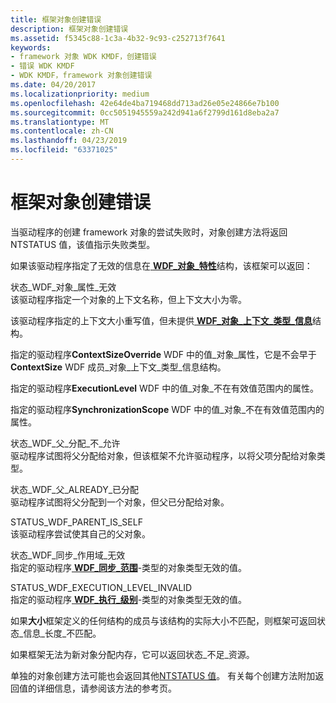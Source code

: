 ```yaml
---
title: 框架对象创建错误
description: 框架对象创建错误
ms.assetid: f5345c88-1c3a-4b32-9c93-c252713f7641
keywords:
- framework 对象 WDK KMDF，创建错误
- 错误 WDK KMDF
- WDK KMDF，framework 对象创建错误
ms.date: 04/20/2017
ms.localizationpriority: medium
ms.openlocfilehash: 42e64de4ba719468dd713ad26e05e24866e7b100
ms.sourcegitcommit: 0cc5051945559a242d941a6f2799d161d8eba2a7
ms.translationtype: MT
ms.contentlocale: zh-CN
ms.lasthandoff: 04/23/2019
ms.locfileid: "63371025"
---
```

# <a name="framework-object-creation-errors"></a>框架对象创建错误


当驱动程序的创建 framework 对象的尝试失败时，对象创建方法将返回 NTSTATUS 值，该值指示失败类型。

如果该驱动程序指定了无效的信息在[ **WDF\_对象\_特性**](https://msdn.microsoft.com/library/windows/hardware/ff552400)结构，该框架可以返回：

<a href="" id="status-wdf-object-attributes-invalid"></a>状态\_WDF\_对象\_属性\_无效  
该驱动程序指定一个对象的上下文名称，但上下文大小为零。

该驱动程序指定的上下文大小重写值，但未提供[ **WDF\_对象\_上下文\_类型\_信息**](https://msdn.microsoft.com/library/windows/hardware/ff552407)结构。

指定的驱动程序**ContextSizeOverride** WDF 中的值\_对象\_属性，它是不会早于**ContextSize** WDF 成员\_对象\_上下文\_类型\_信息结构。

指定的驱动程序**ExecutionLevel** WDF 中的值\_对象\_不在有效值范围内的属性。

指定的驱动程序**SynchronizationScope** WDF 中的值\_对象\_不在有效值范围内的属性。

<a href="" id="status-wdf-parent-assignment-not-allowed"></a>状态\_WDF\_父\_分配\_不\_允许  
驱动程序试图将父分配给对象，但该框架不允许驱动程序，以将父项分配给对象类型。

<a href="" id="status-wdf-parent-already-assigned"></a>状态\_WDF\_父\_ALREADY\_已分配  
驱动程序试图将父分配到一个对象，但父已分配给对象。

<a href="" id="status-wdf-parent-is-self"></a>STATUS\_WDF\_PARENT\_IS\_SELF  
该驱动程序尝试使其自己的父对象。

<a href="" id="status-wdf-synchronization-scope-invalid"></a>状态\_WDF\_同步\_作用域\_无效  
指定的驱动程序[ **WDF\_同步\_范围**](https://msdn.microsoft.com/library/windows/hardware/ff552518)-类型的对象类型无效的值。

<a href="" id="status-wdf-execution-level-invalid"></a>STATUS\_WDF\_EXECUTION\_LEVEL\_INVALID  
指定的驱动程序[ **WDF\_执行\_级别**](https://msdn.microsoft.com/library/windows/hardware/ff551310)-类型的对象类型无效的值。

如果**大小**框架定义的任何结构的成员与该结构的实际大小不匹配，则框架可返回状态\_信息\_长度\_不匹配。

如果框架无法为新对象分配内存，它可以返回状态\_不足\_资源。

单独的对象创建方法可能也会返回其他[NTSTATUS 值](https://msdn.microsoft.com/library/windows/hardware/ff557697)。 有关每个创建方法附加返回值的详细信息，请参阅该方法的参考页。

 

 





